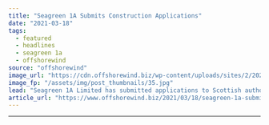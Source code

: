 ```yaml
---
title: "Seagreen 1A Submits Construction Applications"
date: "2021-03-18"
tags: 
  - featured
  - headlines
  - seagreen 1a
  - offshorewind
source: "offshorewind"
image_url: "https://cdn.offshorewind.biz/wp-content/uploads/sites/2/2021/03/18161019/Seagreen-1A-Submits-Construction-Applications.jpg"
image_fp: "/assets/img/post_thumbnails/35.jpg"
lead: "Seagreen 1A Limited has submitted applications to Scottish authorities for onshore and offshore works"
article_url: "https://www.offshorewind.biz/2021/03/18/seagreen-1a-submits-construction-applications/"
---
```


---
